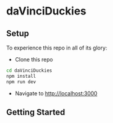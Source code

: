 # daVinciDuckies


## Setup

To experience this repo in all of its glory:

* Clone this repo

```sh
cd daVinciDuckies
npm install
npm run dev
```

* Navigate to [http://localhost:3000](http://localhost:3000)
## Getting Started
